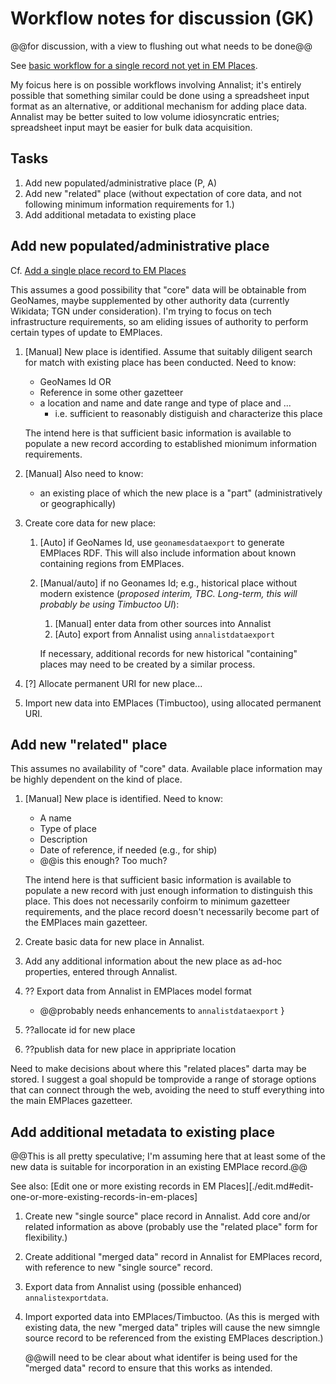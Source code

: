 # Workflow notes for discussion (GK)

@@for discussion, with a view to flushing out what needs to be done@@

See [basic workflow for a single record not yet in EM Places](./edit.md).

My foicus here is on possible workflows involving Annalist; it's entirely possible that something similar could be done using a spreadsheet input format as an alternative, or additional mechanism for adding place data.  Annalist may be better suited to low volume idiosyncratic entries; spreadsheet input mayt be easier for bulk data acquisition.


## Tasks

1. Add new populated/administrative place (P, A)
2. Add new "related" place (without expectation of core data, and not following minimum information requirements for 1.)
3. Add additional metadata to existing place


## Add new populated/administrative place

Cf. [Add a single place record to EM Places](./edit.md#add-a-single-place-record-to-em-places)

This assumes a good possibility that "core" data will be obtainable from GeoNames, maybe supplemented by other authority data (currently Wikidata; TGN under consideration).  I'm trying to focus on tech infrastructure requirements, so am eliding issues of authority to perform certain types of update to EMPlaces.

1.  [Manual] New place is identified.  Assume that suitably diligent search for match with existing place has been conducted.  Need to know:
    - GeoNames Id OR
    - Reference in some other gazetteer
    - a location and name and date range and type of place and ...
        - i.e. sufficient to reasonably distiguish and characterize this place

    The intend here is that sufficient basic information is available to populate a new record according to established mionimum information requirements.

2.  [Manual] Also need to know:
    - an existing place of which the new place is a "part" (administratively or geographically)

3.  Create core data for new place:

    1.  [Auto] if GeoNames Id, use `geonamesdataexport` to generate EMPlaces RDF.  This will also include information about known containing regions from EMPlaces.
    2.  [Manual/auto] if no Geonames Id; e.g., historical place without modern existence (_proposed interim, TBC.  Long-term, this will probably be using Timbuctoo UI_):

        1. [Manual] enter data from other sources into Annalist
        2. [Auto] export from Annalist using `annalistdataexport`

        If necessary, additional records for new historical "containing" places may need to be created by a similar process.

4.  [?] Allocate permanent URI for new place...

5.  Import new data into EMPlaces (Timbuctoo), using allocated permanent URI.


## Add new "related" place

This assumes no availability of "core" data.  Available place information may be highly dependent on the kind of place.

1.  [Manual] New place is identified.  Need to know:
    - A name
    - Type of place
    - Description
    - Date of reference, if needed (e.g., for ship)
    - @@is this enough? Too much?

    The intend here is that sufficient basic information is available to populate a new record with just enough information to distinguish this place.  This does not necessarily confoirm to minimum gazetteer requirements, and the place record doesn't necessarily become part of the EMPlaces main gazetteer.

2.  Create basic data for new place in Annalist.

3.  Add any additional information about the new place as ad-hoc properties, entered through Annalist.

4.  ?? Export data from Annalist in EMPlaces model format
    - @@probably needs enhancements to `annalistdataexport`
}

5.  ??allocate id for new place

6.  ??publish data for new place in appripriate location

Need to make decisions about where this "related places" darta may be stored.  I suggest a goal shopuld be tomprovide a range of storage options that can connect through the web, avoiding the need to stuff everything into the main EMPlaces gazetteer.


## Add additional metadata to existing place

@@This is all pretty speculative; I'm assuming here that at least some of the new data is suitable for incorporation in an existing EMPlace record.@@

See also: [Edit one or more existing records in EM Places][./edit.md#edit-one-or-more-existing-records-in-em-places]


1. Create new "single source" place record in Annalist.  Add core and/or related information as above (probably use the "related place" form for flexibility.)

2. Create additional "merged data" record in Annalist for EMPlaces record, with reference to new "single source" record.

3. Export data from Annalist using (possible enhanced) `annalistexportdata`.

4. Import exported data into EMPlaces/Timbuctoo.  (As this is merged with existing data, the new "merged data" triples will cause the new simngle source record to be referenced from the existing EMPlaces description.)

    @@will need to be clear about what identifer is being used for the "merged data" record to ensure that this works as intended.


